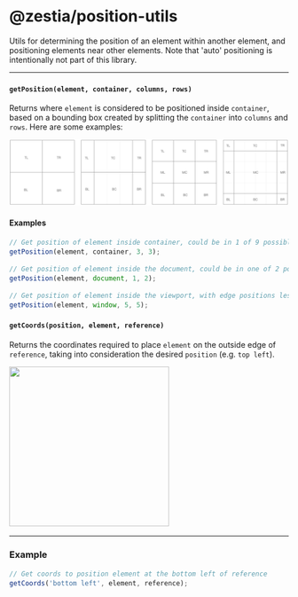 # @zestia/position-utils

Utils for determining the position of an element within another element, and positioning
elements near other elements. Note that 'auto' positioning is intentionally not part of this library.

<hr>

#### `getPosition(element, container, columns, rows)`

Returns where `element` is considered to be positioned inside `container`, based on a bounding box created by splitting the `container` into `columns` and `rows`. Here are some examples:

<img src="assets/position.png" width="860">

#### Examples

```javascript
// Get position of element inside container, could be in 1 of 9 possible positions
getPosition(element, container, 3, 3);
```

```javascript
// Get position of element inside the document, could be in one of 2 possible locations: top center or bottom center
getPosition(element, document, 1, 2);
```

```javascript
// Get position of element inside the viewport, with edge positions less likely to be considered
getPosition(element, window, 5, 5);
```

#### `getCoords(position, element, reference)`

Returns the coordinates required to place `element` on the outside edge of `reference`, taking into consideration the desired `position` (e.g. `top left`).

<img src="assets/coords.png" width="288" height="288">

<hr />

### Example

```javascript
// Get coords to position element at the bottom left of reference
getCoords('bottom left', element, reference);
```

